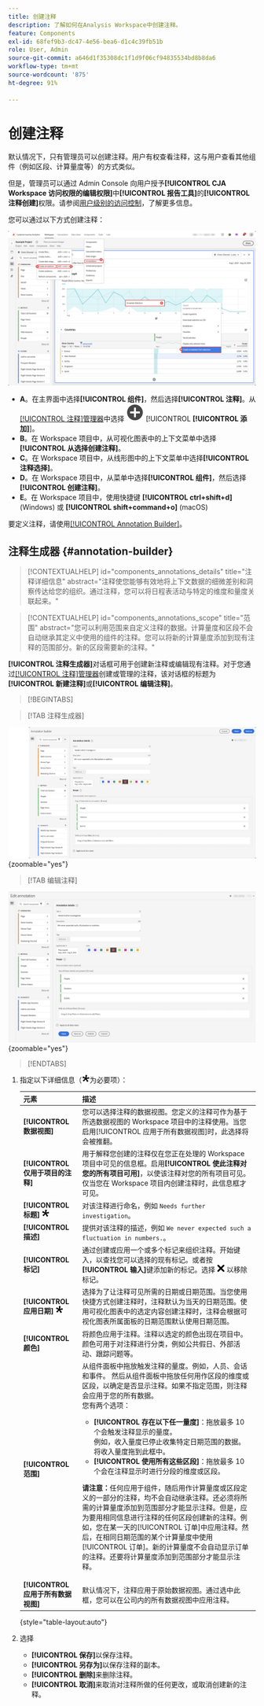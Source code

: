 ```yaml
---
title: 创建注释
description: 了解如何在Analysis Workspace中创建注释。
feature: Components
exl-id: 68fef9b3-dc47-4e56-bea6-d1c4c39fb51b
role: User, Admin
source-git-commit: a646d1f35308dc1f1d9f06cf94835534bd8b8da6
workflow-type: tm+mt
source-wordcount: '875'
ht-degree: 91%

---
```


# 创建注释

默认情况下，只有管理员可以创建注释。用户有权查看注释，这与用户查看其他组件（例如区段、计算量度等）的方式类似。

但是，管理员可以通过 Admin Console 向用户授予&#x200B;**[!UICONTROL CJA Workspace 访问权限的编辑权限]**&#x200B;中&#x200B;**[!UICONTROL 报告工具]**&#x200B;的&#x200B;**[!UICONTROL 注释创建]**&#x200B;权限。请参阅[用户级别的访问控制](/help/technotes/access-control.md#user-level-access)，了解更多信息。

您可以通过以下方式创建注释：

![Create an annotation](assets/create-annotation.png)

* **A**。在主界面中选择&#x200B;**[!UICONTROL 组件]**，然后选择&#x200B;**[!UICONTROL 注释]**。从[[!UICONTROL 注释]管理器](/help/components/annotations/manage-annotations.md)中选择 ![AddCircle](/help/assets/icons/AddCircle.svg) [!UICONTROL **[!UICONTROL 添加]**]。
* **B**。在 Workspace 项目中，从可视化图表中的上下文菜单中选择&#x200B;**[!UICONTROL 从选择创建注释]**。
* **C**。在 Workspace 项目中，从线形图中的上下文菜单中选择&#x200B;**[!UICONTROL 注释选择]**。
* **D**。在 Workspace 项目中，从菜单中选择&#x200B;**[!UICONTROL 组件]**，然后选择&#x200B;**[!UICONTROL 创建注释]**。
* **E**。在 Workspace 项目中，使用快捷键 **[!UICONTROL ctrl+shift+d]** (Windows) 或 **[!UICONTROL shift+command+o]** (macOS)

要定义注释，请使用[[!UICONTROL Annotation Builder]](#annotation-builder)。

<!-- Should we really mention API here. If so, we can do it all over the place in the docs...
| **Use the [Customer Journey Analytics Annotations API](https://developer.adobe.com/cja-apis/docs/endpoints/annotations/)** | The Customer Journey Analytics Annotations APIs allow you to create, update, or retrieve annotations programmatically through Adobe Developer. These APIs use the same data and methods that Adobe uses inside the product UI. |
-->


## 注释生成器 {#annotation-builder}

<!-- markdownlint-disable MD034 -->

>[!CONTEXTUALHELP]
>id="components_annotations_details"
>title="注释详细信息"
>abstract="注释使您能够有效地将上下文数据的细微差别和洞察传达给您的组织。通过注释，您可以将日程表活动与特定的维度和量度关联起来。"

<!-- markdownlint-enable MD034 -->

<!-- markdownlint-disable MD034 -->

>[!CONTEXTUALHELP]
>id="components_annotations_scope"
>title="范围"
>abstract="您可以利用范围来自定义注释的数据。计算量度和区段不会自动继承其定义中使用的组件的注释。您可以将新的计算量度添加到现有注释的范围部分。新的区段需要新的注释。"

<!-- markdownlint-enable MD034 -->


 **[!UICONTROL 注释生成器]**&#x200B;对话框可用于创建新注释或编辑现有注释。对于您通过[[!UICONTROL 注释]管理器](/help/components/annotations/manage-annotations.md)创建或管理的注释，该对话框的标题为&#x200B;**[!UICONTROL 新建注释]**&#x200B;或&#x200B;**[!UICONTROL 编辑注释]**。


>[!BEGINTABS]

>[!TAB 注释生成器]

![Annotation details window showing fields and options described in the next section.](assets/annotation-builder.png){zoomable="yes"}

>[!TAB 编辑注释]

![Annotation details window showing fields and options described in the next section.](assets/create-edit-annotation.png){zoomable="yes"}

>[!ENDTABS]

1. 指定以下详细信息（![Required](/help/assets/icons/Required.svg)为必要项）：

   | 元素 | 描述 |
   | --- | --- |
   | **[!UICONTROL 数据视图]** | 您可以选择注释的数据视图。您定义的注释可作为基于所选数据视图的 Workspace 项目中的注释使用。当您启用[!UICONTROL 应用于所有数据视图]时，此选择将会被推翻。 |
   | **[!UICONTROL 仅用于项目的注释]** | 用于解释您创建的注释仅在您正在处理的 Workspace 项目中可见的信息框。启用&#x200B;**[!UICONTROL 使此注释对您的所有项目可用]**，以使该注释对您的所有项目可见。仅当您在 Workspace 项目内创建注释时，此信息框才可见。 |
   | **[!UICONTROL 标题]** ![Required](/help/assets/icons/Required.svg) | 对该注释进行命名，例如 `Needs further investigation`。 |
   | **[!UICONTROL 描述]** | 提供对该注释的描述，例如 `We never expected such a fluctuation in numbers.`。 |
   | **[!UICONTROL 标记]** | 通过创建或应用一个或多个标记来组织注释。开始键入，以查找您可以选择的现有标记。或者按&#x200B;**[!UICONTROL 输入]**&#x200B;键添加新的标记。选择 ![CrossSize75](/help/assets/icons/CrossSize75.svg) 以移除标记。 |
   | **[!UICONTROL 应用日期]** ![Required](/help/assets/icons/Required.svg) | 选择为了让注释可见所需的日期或日期范围。当您使用快捷方式创建注释时，注释默认为当天的日期范围。使用可视化图表中的选定内容创建注释时，注释会根据可视化图表所属面板的日期范围默认使用日期范围。 |
   | **[!UICONTROL 颜色]** | 将颜色应用于注释。注释以选定的颜色出现在项目中。颜色可用于对注释进行分类，例如公共假日、外部活动、跟踪问题等。 |
   | **[!UICONTROL 范围]** | 从组件面板中拖放触发注释的量度。例如，人员、会话和事件。 然后从组件面板中拖放任何用作区段的维度或区段，以确定是否显示注释。如果不指定范围，则注释会应用于您的所有数据。<br/>您有两个选项：<ul><li>**[!UICONTROL 存在以下任一量度]**：拖放最多 10 个会触发注释显示的量度。<br/>例如，收入量度已停止收集特定日期范围的数据。 将收入量度拖到此框中。</li><li>**[!UICONTROL 使用所有这些区段]**：拖放最多 10 个会在注释显示时进行分段的维度或区段。</li></ul><p><p>**请注意：**&#x200B;任何应用于组件，随后用作计算量度或区段定义的一部分的注释，均不会自动继承注释。还必须将所需的计算量度添加到范围部分才能显示注释。但是，应为要用相同信息进行注释的任何区段创建新的注释。例如，您在某一天的[!UICONTROL 订单]中应用注释。然后，在相同日期范围的某个计算量度中使用[!UICONTROL 订单]。新的计算量度不会自动显示订单的注释。还要将计算量度添加到范围部分才能显示注释。 |
   | **[!UICONTROL 应用于所有数据视图]** | 默认情况下，注释应用于原始数据视图。通过选中此框，您可以在公司内的所有数据视图中应用注释。 |

   {style="table-layout:auto"}

1. 选择
   * **[!UICONTROL 保存]**&#x200B;以保存注释。
   * **[!UICONTROL 另存为]**&#x200B;以保存注释的副本。
   * **[!UICONTROL 删除]**&#x200B;来删除注释。
   * **[!UICONTROL 取消]**&#x200B;来取消对注释所做的任何更改，或取消创建新的注释。
